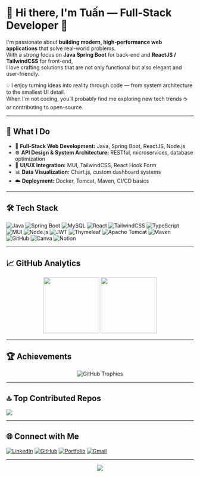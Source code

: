 # 👋 Hi there, I'm Tuấn — Full-Stack Developer 🚀  

I'm passionate about **building modern, high-performance web applications** that solve real-world problems.  
With a strong focus on **Java Spring Boot** for back-end and **ReactJS / TailwindCSS** for front-end,  
I love crafting solutions that are not only functional but also elegant and user-friendly.  

💡 I enjoy turning ideas into reality through code — from system architecture to the smallest UI detail.  
When I'm not coding, you’ll probably find me exploring new tech trends ☕ or contributing to open-source.  

---

## 🧠 What I Do
- 🧩 **Full-Stack Web Development:** Java, Spring Boot, ReactJS, Node.js  
- ⚙️ **API Design & System Architecture:** RESTful, microservices, database optimization  
- 🎨 **UI/UX Integration:** MUI, TailwindCSS, React Hook Form  
- 📊 **Data Visualization:** Chart.js, custom dashboard systems  
- ☁️ **Deployment:** Docker, Tomcat, Maven, CI/CD basics  

---

## 🛠️ Tech Stack
![Java](https://img.shields.io/badge/java-%23ED8B00.svg?style=for-the-badge&logo=openjdk&logoColor=white)
![Spring Boot](https://img.shields.io/badge/springboot-%236DB33F.svg?style=for-the-badge&logo=springboot&logoColor=white)
![MySQL](https://img.shields.io/badge/mysql-%234479A1.svg?style=for-the-badge&logo=mysql&logoColor=white)
![React](https://img.shields.io/badge/react-%2320232a.svg?style=for-the-badge&logo=react&logoColor=%2361DAFB)
![TailwindCSS](https://img.shields.io/badge/tailwindcss-%2338B2AC.svg?style=for-the-badge&logo=tailwind-css&logoColor=white)
![TypeScript](https://img.shields.io/badge/typescript-%23007ACC.svg?style=for-the-badge&logo=typescript&logoColor=white)
![MUI](https://img.shields.io/badge/MUI-%230081CB.svg?style=for-the-badge&logo=mui&logoColor=white)
![Node.js](https://img.shields.io/badge/node.js-6DA55F?style=for-the-badge&logo=node.js&logoColor=white)
![JWT](https://img.shields.io/badge/JWT-black?style=for-the-badge&logo=JSON%20web%20tokens)
![Thymeleaf](https://img.shields.io/badge/Thymeleaf-%23005C0F.svg?style=for-the-badge&logo=Thymeleaf&logoColor=white)
![Apache Tomcat](https://img.shields.io/badge/apache%20tomcat-%23F8DC75.svg?style=for-the-badge&logo=apache-tomcat&logoColor=black)
![Maven](https://img.shields.io/badge/Maven-C71A36?style=for-the-badge&logo=Apache%20Maven&logoColor=white)
![GitHub](https://img.shields.io/badge/github-%23121011.svg?style=for-the-badge&logo=github&logoColor=white)
![Canva](https://img.shields.io/badge/Canva-%2300C4CC.svg?style=for-the-badge&logo=Canva&logoColor=white)
![Notion](https://img.shields.io/badge/Notion-%23000000.svg?style=for-the-badge&logo=notion&logoColor=white)

---

## 📈 GitHub Analytics
<p align="center">
  <img src="https://github-readme-stats.vercel.app/api?username=ChuDanhTuan2004&show_icons=true&theme=tokyonight" height="150" />
  <img src="https://github-readme-streak-stats.herokuapp.com/?user=ChuDanhTuan2004&theme=tokyonight" height="150" />
</p>

---

## 🏆 Achievements
<p align="center">
  <img src="https://github-profile-trophy.vercel.app/?username=ChuDanhTuan2004&theme=tokyonight&no-frame=true&margin-w=10" alt="GitHub Trophies" />
</p>

---

## 🔝 Top Contributed Repos
![](https://github-contributor-stats.vercel.app/api?username=ChuDanhTuan2004&limit=5&theme=tokyonight&combine_all_yearly_contributions=true)

---

## 🌐 Connect with Me
[![LinkedIn](https://img.shields.io/badge/LinkedIn-%230077B5.svg?style=for-the-badge&logo=linkedin&logoColor=white)](https://linkedin.com/in/chu-danh-tuan)
[![GitHub](https://img.shields.io/badge/GitHub-%23121011.svg?style=for-the-badge&logo=github&logoColor=white)](https://github.com/ChuDanhTuan2004)
[![Portfolio](https://img.shields.io/badge/Portfolio-%23000000.svg?style=for-the-badge&logo=vercel&logoColor=white)](https://your-portfolio-link.com)
[![Gmail](https://img.shields.io/badge/Gmail-D14836.svg?style=for-the-badge&logo=gmail&logoColor=white)](mailto:your.email@example.com)

---

<p align="center">
  <img src="https://visitcount.itsvg.in/api?id=ChuDanhTuan2004&icon=0&color=6" />
</p>

<!-- Designed by Tuấn with ❤️ -->
